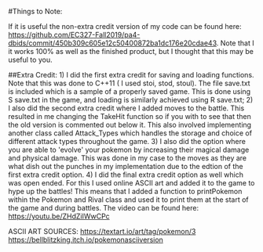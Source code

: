 #Things to Note:

If it is useful the non-extra credit version of my code can be found here: https://github.com/EC327-Fall2019/pa4-dbids/commit/450b309c605e12c50400872ba1dc176e20cdae43.  Note that I it works 100% as well as the finished product, but I thought that this may be useful to you.

##Extra Credit:
  	1) I did the first extra credit for saving and loading functions.  Note that this was done to C++11 ( I used stoi, stod, stoul).
	The file save.txt is included which is a sample of a properly saved game.  This is done using S save.txt in the game, and 
	loading is similarly achieved using R save.txt;
	2) I also did the second extra credit where I added moves to the battle.  This resulted in me changing the TakeHit
	function so if you with to see that then the old version is commented out below it.  This also involved implementing another class
	called Attack_Types which handles the storage and choice of different attack types throughout the game.
	3) I also did the option where you are able to 'evolve' your pokemon by increasing their magical damage and
	physical damage.  This was done in my case to the moves as they are what dish out the punches in my implementation
	due to the edtion of the first extra credit option.
	4) I did the final extra credit option as well which was open ended. For this I used online ASCII art and added it to the game 
	to hype up the battles!  This means that I added a function to printPokemon within the Pokemon and Rival class and used it 
	to print them at the start of the game and during battles.
The video can be found here:
https://youtu.be/ZHdZiIWwCPc

ASCII ART SOURCES:
https://textart.io/art/tag/pokemon/3
https://bellblitzking.itch.io/pokemonasciiversion
